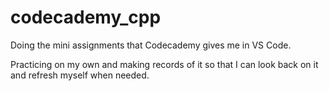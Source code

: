# codecademy_cpp
Doing the mini assignments that Codecademy gives me in VS Code.

Practicing on my own and making records of it so that I can look back on it and refresh myself when needed.
